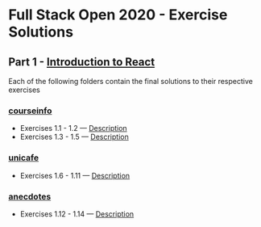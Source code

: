 # Full Stack Open 2020 - Exercise Solutions

## Part 1 - [Introduction to React](https://fullstackopen.com/en/part1)

Each of the following folders contain the final solutions to their respective exercises

### [courseinfo](https://github.com/jeremy-ebinum/full-stack-open-2019/tree/master/part1/courseinfo)

- Exercises 1.1 - 1.2 — [Description](https://fullstackopen.com/en/part1/introduction_to_react#exercises-1-1-1-2)
- Exercises 1.3 - 1.5 — [Description](https://fullstackopen.com/en/part1/javascript#exercises-1-3-1-5)

### [unicafe](https://github.com/jeremy-ebinum/full-stack-open-2019/tree/master/part1/unicafe)

- Exercises 1.6 - 1.11 — [Description](https://fullstackopen.com/en/part1/a_more_complex_state_debugging_react_apps#exercises-1-6-1-14)

### [anecdotes](https://github.com/jeremy-ebinum/full-stack-open-2019/tree/master/part1/anecdotes)

- Exercises 1.12 - 1.14 — [Description](https://fullstackopen.com/en/part1/a_more_complex_state_debugging_react_apps#exercises-1-6-1-14)
